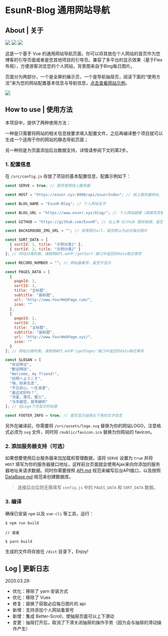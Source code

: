 # EsunR-Blog 通用网站导航

## About | 关于

![](https://img.shields.io/badge/Base-Vue2.2-brightgreen.svg)
![](https://img.shields.io/badge/Build-Vue--Cli3-orange.svg)
![](https://img.shields.io/badge/Installer-Npm/Yarn-red.svg)

这是一个基于 Vue 的通用网站导航页面，你可以将其放在个人网站的首页作为您博客的引导页面或者是您其他项目的引导页。兼容了多平台的显示效果（基于Flex布局），方便游客浏览您的个人网站，背景图来自于Bing每日图片。

页面分为两部分，一个是全屏的展示页，一个是导航抽屉页，阅读下面的“使用方法”来为您的网站配置基本信息与导航信息，[点击查看网站示例](https://www.esunr.xyz)。

![](http://markdown.img.esunr.xyz/show.png)

## How to use | 使用方法

本项目中，提供了两种使用方法：

一种是只需要将网站的相关信息按要求填入配置文件，之后再编译整个项目就可以生成一个适用于你的网站的静态导航页面；

另一种则是为页面添加后台数据支持，详情请参阅下文的第2步。

### 1. 配置信息

在 `/src/config.js` 存放了项目的基本配置信息，配置示例如下：

```js
const SERVE = true; // 是否使用线上服务器

const HOST = "https://esunr.xyz:8080/api/esunrIndex"; // 线上服务器地址，如果不使用请留空

const BLOG_NAME = "EsunR-Blog"; // 个人网站名字

const BLOG_URL = "https://www.esunr.xyz/blog/"; // 个人网站链接（请填写完整链接）

const GITHUB = "https://github.com/EsunR"; // 右上角 Github 图标链接，留空不显示

const BACKGROUND_IMG_URL = ""; // 背景图片url，留空默认为必应每日图片

const SORT_DATA = [
  { sortId: 1, title: "示例分类1" },
  { sortId: 2, title: "示例分类2" }
]; // 网站分类列表，请按照API.md中'/getSort'接口中返回的data格式填写

const RECORD_NUMBER = ""; // 网站备案号，留空不显示

const PAGES_DATA = [
  {
    pageId: 1,
    sortId: 1,
    title: "主标题",
    subtitle: "副标题",
    url: "http://www.YourWebPage.com/",
    icon: ""
  },
  {
    pageId: 2,
    sortId: 2,
    title: "主标题",
    subtitle: "副标题",
    url: "http://www.YourWebPage.xyz/",
    icon: ""
  }
]; // 网站分类列表，请按照API.md中'/getPages'接口中返回的data格式填写

const SLOGAN = [
  "欢迎拜访",
  "歡迎拜訪",
  "Welcome, my friend!",
  "訪問へようこそ",
  "嗨，别来无恙",
  "不忘初心，一生浪漫",
  "最近还好吗？",
  "流星，落花，萤火",
  "马车越空，晃荡越响"
]; // 在Logo下方显示的标题

const FOOTER_INFO = true; // 是否显示抽屉右下角的文字信息
```

另外在编译前，你需要将 `/src/assets/logo.svg` 替换为你的网站LOGO，注意格式必须为 `svg` 文件，同时将 `/oublic/favicon.ico` 替换为你网站的 favicon。

### 2. 添加服务器支持（可选）
如果想要使用后台服务器来加加载和管理数据，请将 `SERVE` 设置为 `true` 并将 `HOST` 填写为你的服务器接口地址，这样前台页面就会使用Ajax来向你添加的服务器地址来请求数据。同时你需要按照 [API.md](./API.md) 规范来编写后台API接口，以及按照 [DataBase.md](./DataBase.md) 规范来创建数据库。

> 连接后台后则无需填写 `config.js` 中的 `PAGES_DATA` 和 `SORT_DATA` 数据。

### 3. 编译
确保已安装 `npm` 以及 `vue-cli` 等工具，运行：

```
$ npm run build

// 或者

$ yarn build
```

生成的文件将存放在 `/dist` 目录下，Enjoy!

## Log | 更新日志

2020.03.29:

- 优化：移除了 yarn 安装方式
- 优化：移除了 Vuex
- 修复：替换了获取必应每日图片的 api
- 新增：支持添加个人网站备案号
- 新增：集成 Better-Scroll，使抽屉页面可以上下滑动
- 变更：抽屉打开后，取消了下滑关闭抽屉的操作手势（因为会与抽屉的滑动操作产生）